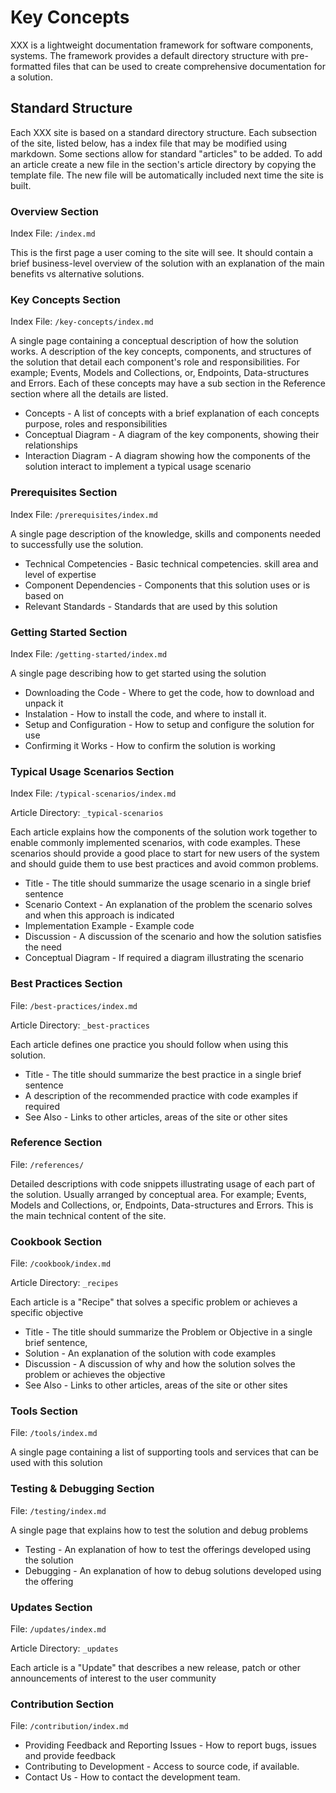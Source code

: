 
# Key Concepts 

XXX is a lightweight documentation framework for software components, systems. The framework provides a default directory structure with pre-formatted files that can be used to create comprehensive documentation for a solution.  

## Standard Structure 
Each XXX site is based on a standard directory structure. Each subsection of the site, listed below, has a index file that may be modified using markdown. Some sections allow for standard "articles" to be added. To add an article create a new file in the section's article directory by copying the template file. The new file will be automatically included next time the site is built.

### Overview Section 
Index File: `/index.md` 

This is the first page a user coming to the site will see. It should contain a brief business-level overview of the solution with an explanation of the main benefits vs alternative solutions.

### Key Concepts Section
Index File: `/key-concepts/index.md`

A single page containing a conceptual description of how the solution works. A description of the key concepts, components, and structures of the solution that detail each component's role and responsibilities. For example; Events, Models and Collections, or, Endpoints, Data-structures and Errors. Each of these concepts may have a sub section in the Reference section where all the details are listed.

* Concepts - A list of concepts with a brief explanation of each concepts purpose, roles and responsibilities 
* Conceptual Diagram - A diagram of the key components, showing their relationships 
* Interaction Diagram - A diagram showing how the components of the solution interact to implement a typical usage scenario

### Prerequisites Section
Index File: `/prerequisites/index.md`

A single page description of the knowledge, skills and components needed to successfully use the solution.
 
* Technical Competencies - Basic technical competencies. skill area and level of expertise
* Component Dependencies - Components that this solution uses or is based on 
* Relevant Standards - Standards that are used by this solution

### Getting Started Section
Index File: `/getting-started/index.md`

A single page describing how to get started using the solution

* Downloading the Code - Where to get the code, how to download and unpack it 
* Instalation - How to install the code, and where to install it.
* Setup and Configuration - How to setup and configure the solution for use
* Confirming it Works - How to confirm the solution is working 

### Typical Usage Scenarios Section
Index File: `/typical-scenarios/index.md`

Article Directory: `_typical-scenarios` 

Each article explains how the components of the solution work together to enable commonly implemented scenarios, with code examples. These scenarios should provide a good place to start for new users of the system and should guide them to use best practices and avoid common problems. 

* Title - The title should summarize the usage scenario in a single brief sentence  
* Scenario Context - An explanation of the problem the scenario solves and when this approach is indicated 
* Implementation Example - Example code 
* Discussion - A discussion of the scenario and how the solution satisfies the need  
* Conceptual Diagram - If required a diagram illustrating the scenario 

### Best Practices Section
File: `/best-practices/index.md`

Article Directory: `_best-practices` 

Each article defines one practice you should follow when using this solution. 

* Title - The title should summarize the best practice in a single brief sentence 
* A description of the recommended practice with code examples if required 
* See Also - Links to other articles, areas of the site or other sites  


### Reference Section 
File: `/references/`

Detailed descriptions with code snippets illustrating usage of each part of the solution. Usually arranged by conceptual area. For example; Events, Models and Collections, or, Endpoints, Data-structures and Errors. This is the main technical content of the site.

### Cookbook Section 
File: `/cookbook/index.md`

Article Directory: `_recipes` 

Each article is a "Recipe" that solves a specific problem or achieves a specific objective 

* Title - The title should summarize the Problem or Objective in a single brief sentence, 
* Solution - An explanation of the solution with code examples 
* Discussion - A discussion of why and how the solution solves the problem or achieves the objective   
* See Also - Links to other articles, areas of the site or other sites  

### Tools Section 
File: `/tools/index.md`

A single page containing a list of supporting tools and services that can be used with this solution 

### Testing & Debugging Section 
File: `/testing/index.md`

A single page that explains how to test the solution and debug problems

* Testing - An explanation of how to test the offerings developed using the solution 
* Debugging - An explanation of how to debug solutions developed using the offering

### Updates Section 
File: `/updates/index.md`

Article Directory: `_updates` 

Each article is a "Update" that describes a new release, patch or other announcements of interest to the user community

### Contribution Section 
File: `/contribution/index.md`

* Providing Feedback and Reporting Issues - How to report bugs, issues and provide feedback 
* Contributing to Development - Access to source code, if available. 
* Contact Us - How to contact the development team. 
